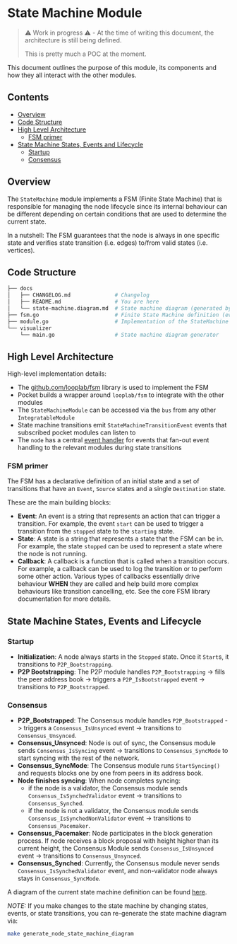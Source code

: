 # State Machine Module <!-- omit in toc -->

> ⚠️ Work in progress ⚠️ - At the time of writing this document, the architecture is still being defined.
>
> This is pretty much a POC at the moment.

This document outlines the purpose of this module, its components and how they all interact with the other modules.

## Contents <!-- omit in toc -->

- [Overview](#overview)
- [Code Structure](#code-structure)
- [High Level Architecture](#high-level-architecture)
  - [FSM primer](#fsm-primer)
- [State Machine States, Events and Lifecycle](#state-machine-states-events-and-lifecycle)
  - [Startup](#startup)
  - [Consensus](#consensus)

## Overview

The `StateMachine` module implements a FSM (Finite State Machine) that is responsible for managing the node lifecycle since its internal behaviour can be different depending on certain conditions that are used to determine the current state.

In a nutshell: The FSM guarantees that the node is always in one specific state and verifies state transition (i.e. edges) to/from valid states (i.e. vertices).

## Code Structure

```bash
├── docs
│   ├── CHANGELOG.md              # Changelog
│   ├── README.md                 # You are here
│   └── state-machine.diagram.md  # State machine diagram (generated by visualizer/main.go)
├── fsm.go                        # Finite State Machine definition (events, states, transitions)
├── module.go                     # Implementation of the StateMachine module
└── visualizer
    └── main.go                   # State machine diagram generator
```

## High Level Architecture

High-level implementation details:

- The [github.com/looplab/fsm](https://github.com/looplab/fsm) library is used to implement the FSM
- Pocket builds a wrapper around `looplab/fsm` to integrate with the other modules
- The `StateMachineModule` can be accessed via the `bus` from any other `IntegratableModule`
- State machine transitions emit `StateMachineTransitionEvent` events that subscribed pocket modules can listen to
- The `node` has a central [event handler](../../shared/node.go) for events that fan-out event handling to the relevant modules during state transitions

### FSM primer

The FSM has a declarative definition of an initial state and a set of transitions that have an `Event`, `Source` states and a single `Destination` state.

These are the main building blocks:

- **Event**: An event is a string that represents an action that can trigger a transition. For example, the event `start` can be used to trigger a transition from the `stopped` state to the `starting` state.
- **State**: A state is a string that represents a state that the FSM can be in. For example, the state `stopped` can be used to represent a state where the node is not running.
- **Callback**: A callback is a function that is called when a transition occurs. For example, a callback can be used to log the transition or to perform some other action. Various types of callbacks essentially drive behaviour **WHEN** they are called and help build more complex behaviours like transition cancelling, etc. See the core FSM library documentation for more details.

## State Machine States, Events and Lifecycle

### Startup

- **Initialization**: A node always starts in the `Stopped` state. Once it `Start`s, it transitions to `P2P_Bootstrapping`.
- **P2P Bootstrapping**: The P2P module handles `P2P_Bootstrapping` -> fills the peer address book -> triggers a `P2P_IsBootstrapped` event -> transitions to `P2P_Bootstrapped`.

### Consensus

- **P2P_Bootstrapped**: The Consensus module handles `P2P_Bootstrapped` -> triggers a `Consensus_IsUnsynced` event -> transitions to `Consensus_Unsynced`.
- **Consensus_Unsynced**: Node is out of sync, the Consensus module sends `Consensus_IsSyncing` event -> transitions to `Consensus_SyncMode` to start syncing with the rest of the network.
- **Consensus_SyncMode**: The Consensus module runs `StartSyncing()` and requests blocks one by one from peers in its address book.
- **Node finishes syncing**: When node completes syncing:
  - if the node is a validator, the Consensus module sends `Consensus_IsSynchedValidator` event -> transitions to `Consensus_Synched`.
  - if the node is not a validator, the Consensus module sends `Consensus_IsSynchedNonValidator` event -> transitions to `Consensus_Pacemaker`.
- **Consensus_Pacemaker**: Node participates in the block generation process. If node receives a block proposal with height higher than its current height, the Consensus Module sends `Consensus_IsUnsynced` event -> transitions to `Consensus_Unsynced`.
- **Consensus_Synched**: Currently, the Consensus module never sends `Consensus_IsSynchedValidator` event, and non-validator node always stays in `Consensus_SyncMode`.

A diagram of the current state machine definition can be found [here](state-machine.diagram.md).

_NOTE:_ If you make changes to the state machine by changing states, events, or state transitions, you can re-generate the state machine diagram via:

```bash
make generate_node_state_machine_diagram
```

<!-- GITHUB_WIKI: state_machine/README -->
